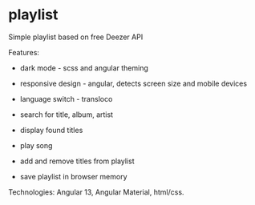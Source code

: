 # playlist
Simple playlist based on free Deezer API

Features: 

- dark mode - scss and angular theming
- responsive design - angular, detects screen size and mobile devices
- language switch - transloco

- search for title, album, artist
- display found titles
- play song
- add and remove titles from playlist
- save playlist in browser memory

Technologies: Angular 13, Angular Material, html/css.
